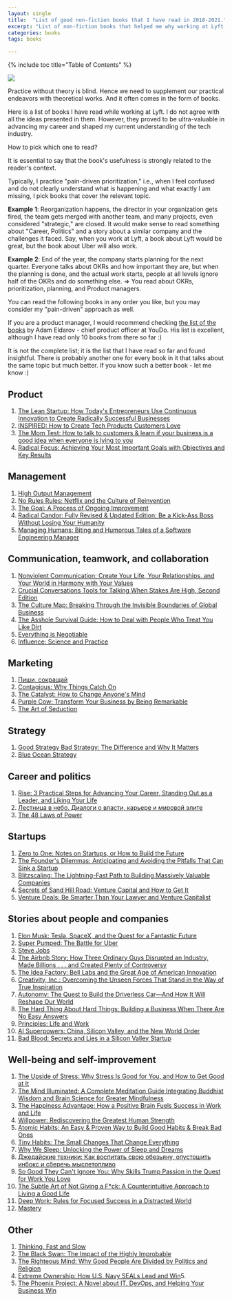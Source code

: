 ```yaml
---
layout: single
title:  "List of good non-fiction books that I have read in 2018-2021."
excerpt: "List of non-fiction books that helped me why working at Lyft (2018-2021)."
categories: books
tags: books

---
```

{% include toc title="Table of Contents" %}

![](https://habrastorage.org/webt/jk/qg/6u/jkqg6ubasaugi97a17s4m4zuz9m.jpeg)


Practice without theory is blind. Hence we need to supplement our practical endeavors with theoretical works. And it often comes in the form of books.

Here is a list of books I have read while working at Lyft. I do not agree with all the ideas presented in them. However, they proved to be ultra-valuable in advancing my career and shaped my current understanding of the tech industry.

How to pick which one to read? 

It is essential to say that the book's usefulness is strongly related to the reader's context.   

Typically, I practice "pain-driven prioritization," i.e., when I feel confused and do not clearly understand what is happening and what exactly I am missing, I pick books that cover the relevant topic.

**Example 1**: Reorganization happens, the director in your organization gets fired, the team gets merged with another team, and many projects, even considered "strategic," are closed. It would make sense to read something about "Career, Politics" and a story about a similar company and the challenges it faced. Say, when you work at Lyft, a book about Lyft would be great, but the book about Uber will also work.

**Example 2**: End of the year, the company starts planning for the next quarter. Everyone talks about OKRs and how important they are, but when the planning is done, and the actual work starts, people at all levels ignore half of the OKRs and do something else. => You read about OKRs, prioritization, planning, and Product managers. 

You can read the following books in any order you like, but you may consider my "pain-driven" approach as well.

If you are a product manager, I would recommend checking [the list of the books](https://ternaus.blog/books/2021/03/17/PM-track.html) by Adam Eldarov - chief product officer at YouDo. His list is excellent, although I have read only 10 books from there so far :)

It is not the complete list; it is the list that I have read so far and found insightful. There is probably another one for every book in it that talks about the same topic but much better. If you know such a better book - let me know :)


## Product

1. [The Lean Startup: How Today's Entrepreneurs Use Continuous Innovation to Create Radically Successful Businesses](https://amzn.to/3sva8nj)
2. [INSPIRED: How to Create Tech Products Customers Love](https://amzn.to/2XFGNLE)
3. [The Mom Test: How to talk to customers & learn if your business is a good idea when everyone is lying to you](https://amzn.to/3z1xZ0d)
4. [Radical Focus: Achieving Your Most Important Goals with Objectives and Key Results](https://amzn.to/3ggpbwh)

## Management
1. [High Output Management](https://amzn.to/3iZ1J8n)
2. [No Rules Rules: Netflix and the Culture of Reinvention](https://amzn.to/3AYCs4i)
3. [The Goal: A Process of Ongoing Improvement](https://amzn.to/3ggQpD2)
4. [Radical Candor: Fully Revised & Updated Edition: Be a Kick-Ass Boss Without Losing Your Humanity](https://amzn.to/3svXcxs)
5. [Managing Humans: Biting and Humorous Tales of a Software Engineering Manager](https://amzn.to/3iZ23UD)

## Communication, teamwork, and collaboration

1. [Nonviolent Communication: Create Your Life, Your Relationships, and Your World in Harmony with Your Values](https://amzn.to/3D1gC2g)
3. [Crucial Conversations Tools for Talking When Stakes Are High, Second Edition](https://amzn.to/3k7Hl4p)
4. [The Culture Map: Breaking Through the Invisible Boundaries of Global Business](https://amzn.to/3xVHKvK)
5. [The Asshole Survival Guide: How to Deal with People Who Treat You Like Dirt](https://amzn.to/3moHVNM)
6. [Everything is Negotiable](https://amzn.to/3meFI7N)
7. [Influence: Science and Practice](https://amzn.to/3mgBlZH)

## Marketing

1. [Пиши, сокращай](https://amzn.to/2W1vaOM)
2. [Contagious: Why Things Catch On](https://amzn.to/3mhS0vW)
3. [The Catalyst: How to Change Anyone's Mind](https://amzn.to/3z3Yxhp)
4. [Purple Cow: Transform Your Business by Being Remarkable](https://www.goodreads.com/book/show/641604.Purple_Cow)
5. [The Art of Seduction](https://amzn.to/3ggSKxO)

## Strategy

1. [Good Strategy Bad Strategy: The Difference and Why It Matters](https://amzn.to/3mg4X9H)
2. [Blue Ocean Strategy](https://amzn.to/3y1VjJZ)

## Career and politics
1. [Rise: 3 Practical Steps for Advancing Your Career, Standing Out as a Leader, and Liking Your Life](https://amzn.to/3j0vRjN)
2. [Лестница в небо. Диалоги о власти, карьере и мировой элите](https://amzn.to/3D0AXEL)
3. [The 48 Laws of Power](https://amzn.to/3iZXtpi)

## Startups
1. [Zero to One: Notes on Startups, or How to Build the Future](https://amzn.to/2WbcJHl)
2. [The Founder's Dilemmas: Anticipating and Avoiding the Pitfalls That Can Sink a Startup](https://amzn.to/3j13IJn)
3. [Blitzscaling: The Lightning-Fast Path to Building Massively Valuable Companies](https://amzn.to/3xW2GTr)
4. [Secrets of Sand Hill Road: Venture Capital and How to Get It](https://amzn.to/3ggZ6Nu)
5. [Venture Deals: Be Smarter Than Your Lawyer and Venture Capitalist](https://amzn.to/3z2En7A)

## Stories about people and companies

1. [Elon Musk: Tesla, SpaceX, and the Quest for a Fantastic Future](https://amzn.to/3xVPVbm) 
3. [Super Pumped: The Battle for Uber](https://amzn.to/3k8t3Av)
4. [Steve Jobs](https://amzn.to/3j0l2hA)
5. [The Airbnb Story: How Three Ordinary Guys Disrupted an Industry, Made Billions . . . and Created Plenty of Controversy](https://amzn.to/3k7rhj6)
6. [The Idea Factory: Bell Labs and the Great Age of American Innovation](https://amzn.to/3z3L0GP)
7. [Creativity, Inc.: Overcoming the Unseen Forces That Stand in the Way of True Inspiration](https://amzn.to/3swMarF)
8. [Autonomy: The Quest to Build the Driverless Car—And How It Will Reshape Our World](https://amzn.to/3miHvbU)
9. [The Hard Thing About Hard Things: Building a Business When There Are No Easy Answers](https://amzn.to/2XKzWkd)
10. [Principles: Life and Work](https://amzn.to/3iWP7Pg)
11. [AI Superpowers: China, Silicon Valley, and the New World Order](https://amzn.to/3AXjqeG)
12. [Bad Blood: Secrets and Lies in a Silicon Valley Startup](https://amzn.to/3k31jgG)
 
## Well-being and self-improvement
1. [The Upside of Stress: Why Stress Is Good for You, and How to Get Good at It](https://amzn.to/3ATH9wq)
2. [The Mind Illuminated: A Complete Meditation Guide Integrating Buddhist Wisdom and Brain Science for Greater Mindfulness](https://amzn.to/3B9PA79)
3. [The Happiness Advantage: How a Positive Brain Fuels Success in Work and Life](https://amzn.to/3CYBIhz)
4. [Willpower: Rediscovering the Greatest Human Strength](https://amzn.to/2XGf25D)
5. [Atomic Habits: An Easy & Proven Way to Build Good Habits & Break Bad Ones](https://amzn.to/3k8vKSD)
6. [Tiny Habits: The Small Changes That Change Everything](https://amzn.to/3mhF3T6)
7. [Why We Sleep: Unlocking the Power of Sleep and Dreams](https://amzn.to/37UC6PS)
8. [Джедайские техники: Как воспитать свою обезьяну, опустошить инбокс и сберечь мыслетопливо](https://amzn.to/2XAEbOV)
9. [So Good They Can't Ignore You: Why Skills Trump Passion in the Quest for Work You Love](https://amzn.to/3j0nW5Y)
10. [The Subtle Art of Not Giving a F*ck: A Counterintuitive Approach to Living a Good Life](https://amzn.to/2UxBUmF)
11. [Deep Work: Rules for Focused Success in a Distracted World](https://amzn.to/2XAErgR)
12. [Mastery](https://amzn.to/2WcIobf)

## Other
1. [Thinking, Fast and Slow](https://amzn.to/3DbMXn4)
2. [The Black Swan: The Impact of the Highly Improbable](https://amzn.to/3y4QzTU)
3. [The Righteous Mind: Why Good People Are Divided by Politics and Religion](https://amzn.to/3B9QMr9)
4. [Extreme Ownership: How U.S. Navy SEALs Lead and Win](https://amzn.to/3kbyAGs)5. 
5. [The Phoenix Project: A Novel about IT, DevOps, and Helping Your Business Win](https://amzn.to/3D059zU)

